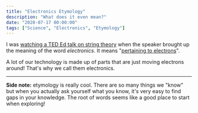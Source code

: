 ```yaml
---
title: "Electronics Etymology"
description: "What does it even mean?"
date: "2020-07-17 00:00:00"
tags: ["Science", "Electronics", "Etymology"]
---
```


I was [watching a TED Ed talk on string theory](https://ed.ted.com/lessons/string-theory-and-the-hidden-structures-of-the-universe-clifford-johnson) when the speaker brought up the meaning of the word _electronics_. It means "[pertaining to electrons](https://www.etymonline.com/word/electronic)".

A lot of our technology is made up of parts that are just moving electrons around! That's why we call them electronics.

---

**Side note:** etymology is really cool. There are so many things we "know" but when you actually ask yourself what you know, it's very easy to find gaps in your knowledge. The root of words seems like a good place to start when exploring!
